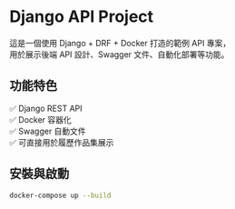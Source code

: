 # Django API Project

這是一個使用 Django + DRF + Docker 打造的範例 API 專案，  
用於展示後端 API 設計、Swagger 文件、自動化部署等功能。

## 功能特色
✅ Django REST API  
✅ Docker 容器化  
✅ Swagger 自動文件  
✅ 可直接用於履歷作品集展示

## 安裝與啟動
```bash
docker-compose up --build

